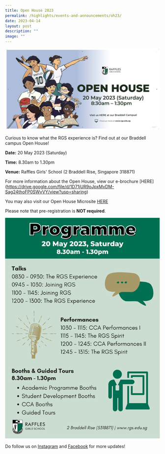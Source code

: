 ```yaml
---
title: Open House 2023
permalink: /highlights/events-and-announcements/oh23/
date: 2023-04-14
layout: post
description: ""
image: ""
---
```

![](/images/4_13%20rgs%20open%20house%20banner.jpg)

Curious to know what the RGS experience is? Find out at our Braddell campus Open House!

**Date:**
20 May 2023 (Saturday)

**Time:** 8.30am to 1.30pm 

**Venue:** Raffles Girls' School (2 Braddell Rise, Singapore 318871)


For more information about the Open House, view our e-brochure [HERE] (https://drive.google.com/file/d/1D71jUR9oJpxMvDM-Sag24thoFP0SWvVY/view?usp=sharing)

You may also visit our Open House Microsite [HERE](https://openhouse.rgs.edu.sg/)

Please note that pre-registration is **NOT required**. 

![](/images/copy%20of%20rgs%20open%20house%202023%201st%20post%20(a5%20document).png)


Do follow us on [Instagram](https://www.instagram.com/raffles_girls_school/) and [Facebook](https://www.facebook.com/rafflesgirlsschool.since1879) for more updates!